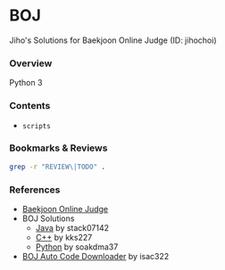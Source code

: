 # BOJ
Jiho's Solutions for Baekjoon Online Judge (ID: jihochoi)


### Overview
Python 3


### Contents
- ```scripts```


### Bookmarks & Reviews
```bash
grep -r "REVIEW\|TODO" .
```


### References
- [Baekjoon Online Judge](https://www.acmicpc.net)
- BOJ Solutions
    - [Java](https://github.com/stack07142/BOJ) by stack07142
    - [C++](https://github.com/kks227/BOJ) by kks227
    - [Python](https://github.com/soakdma37/BOJ) by soakdma37
- [BOJ Auto Code Downloader](https://github.com/isac322/BOJ-auto_code_downloader) by isac322
